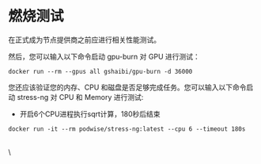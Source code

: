 # 燃烧测试

在正式成为节点提供商之前应进行相关性能测试。

然后，您可以输入以下命令启动 gpu-burn 对 GPU 进行测试：

```
docker run --rm --gpus all gshaibi/gpu-burn -d 36000
```

您还应该验证您的内存、CPU 和磁盘是否足够完成任务。您可以输入以下命令启动 stress-ng 对 CPU 和 Memory 进行测试:

* 开启6个CPU进程执行sqrt计算，180秒后结束

```
docker run -it --rm podwise/stress-ng:latest --cpu 6 --timeout 180s
```

\
\
